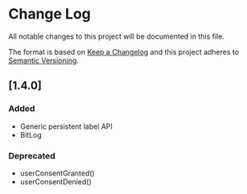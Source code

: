 # Change Log
All notable changes to this project will be documented in this file.

The format is based on [Keep a Changelog](http://keepachangelog.com/)
and this project adheres to [Semantic Versioning](http://semver.org/).

## [1.4.0]

### Added
- Generic persistent label API
- BitLog

### Deprecated
- userConsentGranted()
- userConsentDenied()
